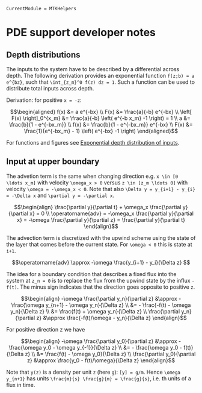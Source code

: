 ```@meta
CurrentModule = MTKHelpers
```

# PDE support developer notes

## Depth distributions
The inputs to the system have to be described by a differential across depth.
The following derivation provides an exponential function ``f(z;b) = a e^{bz}``,
such that ``\int_{z_m}^0 f(z) dz = 1``.
Such a function can be used to distribute total inputs across depth.

Derivation: for positive ``x = -z``:

```math
\begin{aligned}
f(x) &= a e^{-bx}
\\
F(x) &= \frac{a}{-b} e^{-bx} 
\\
\left[ F(x) \right]_0^{x_m} &= \frac{a}{-b} \left( e^{-b x_m} -1 \right) = 1
\\
a &= \frac{b}{1 - e^{-bx_m}}
\\
f(x) &= \frac{b}{1 - e^{-bx_m}} e^{-bx}
\\
F(x) &= \frac{1}{e^{-bx_m} - 1} \left( e^{-bx} -1 \right)
\end{aligned}
```

For functions and figures see [Exponential depth distribution of inputs](@ref).

## Input at upper boundary

The advetion term is the same when changing direction e.g. ``x \in [0 \ldots x_m]`` 
with velocity ``\omega_x > 0``
versus ``z \in [z_m \ldots 0]`` with velocity ``\omega = -\omega_x < 0``.
Note that also ``\Delta y = y_{i+1} - y_{i} = -\Delta x`` and ``\partial y = -\partial x``.

```math
\begin{align}
\frac{\partial y}{\partial t} + \omega_x \frac{\partial y}{\partial x} = 0
\\
\operatorname{adv} 
=  -\omega_x \frac{\partial y}{\partial x} 
=  -\omega \frac{\partial y}{\partial z} 
= \frac{\partial y}{\partial t}
\end{align}
```

The advection term is discretized with the upwind scheme using the state of the
layer that comes before the current state. For ``\omega < 0`` this is state at ``i+1``.
```math
\operatorname{adv} 
\approx -\omega \frac{y_{i+1} - y_i}{\Delta z} 
```

The idea for a boundary condition that describes
a fixed flux into the system at ``z_n = 0`` is to replace
the flux from the upwind state by the influx ``-f(t)``. 
The minus sign indicates that the direction goes opposite to positive ``z``.

```math
\begin{align}
-\omega \frac{\partial y_n}{\partial z} 
&\approx - \frac{\omega y_{n+1} - \omega y_n}{\Delta z} 
\\
&= - \frac{-f(t) - \omega y_n}{\Delta z} 
\\
&= \frac{f(t) + \omega y_n}{\Delta z} 
\\
\frac{\partial y_n}{\partial z}  &\approx \frac{-f(t)/\omega - y_n}{\Delta z} 
\end{align}
```

For positive direction z we have

```math
\begin{align}
-\omega \frac{\partial y_0}{\partial z} 
&\approx - \frac{\omega y_0 - \omega y_{-1}}{\Delta z} 
\\
&= - \frac{\omega y_0 - f(t)}{\Delta z} 
\\
&= \frac{f(t) - \omega y_0}{\Delta z} 
\\
\frac{\partial y_0}{\partial z}  &\approx \frac{y_0 - f(t)/\omega}{\Delta z} 
\end{align}
```


Note that ``y(z)`` is a density per unit ``z`` (here ``g``):  ``[y] = g/m``. Hence 
``\omega y_{n+1}`` has units ``\frac{m}{s} \frac{g}{m} = \frac{g}{s}``, i.e. th
units of a flux in time.
